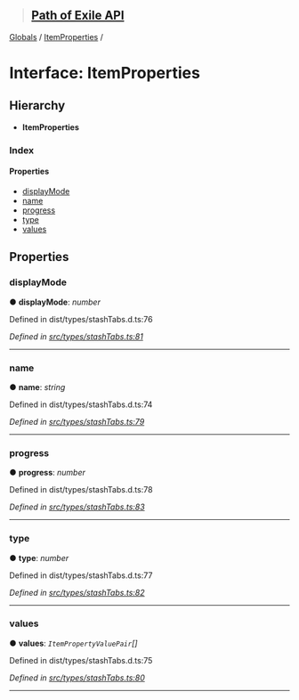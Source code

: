> ## [Path of Exile API](../README.md)

[Globals](../globals.md) / [ItemProperties](itemproperties.md) /

# Interface: ItemProperties

## Hierarchy

* **ItemProperties**

### Index

#### Properties

* [displayMode](itemproperties.md#displaymode)
* [name](itemproperties.md#name)
* [progress](itemproperties.md#progress)
* [type](itemproperties.md#type)
* [values](itemproperties.md#values)

## Properties

###  displayMode

● **displayMode**: *number*

Defined in dist/types/stashTabs.d.ts:76

*Defined in [src/types/stashTabs.ts:81](https://github.com/stephenpoole/poe-api/blob/85822e1/src/types/stashTabs.ts#L81)*

___

###  name

● **name**: *string*

Defined in dist/types/stashTabs.d.ts:74

*Defined in [src/types/stashTabs.ts:79](https://github.com/stephenpoole/poe-api/blob/85822e1/src/types/stashTabs.ts#L79)*

___

###  progress

● **progress**: *number*

Defined in dist/types/stashTabs.d.ts:78

*Defined in [src/types/stashTabs.ts:83](https://github.com/stephenpoole/poe-api/blob/85822e1/src/types/stashTabs.ts#L83)*

___

###  type

● **type**: *number*

Defined in dist/types/stashTabs.d.ts:77

*Defined in [src/types/stashTabs.ts:82](https://github.com/stephenpoole/poe-api/blob/85822e1/src/types/stashTabs.ts#L82)*

___

###  values

● **values**: *`ItemPropertyValuePair`[]*

Defined in dist/types/stashTabs.d.ts:75

*Defined in [src/types/stashTabs.ts:80](https://github.com/stephenpoole/poe-api/blob/85822e1/src/types/stashTabs.ts#L80)*

___